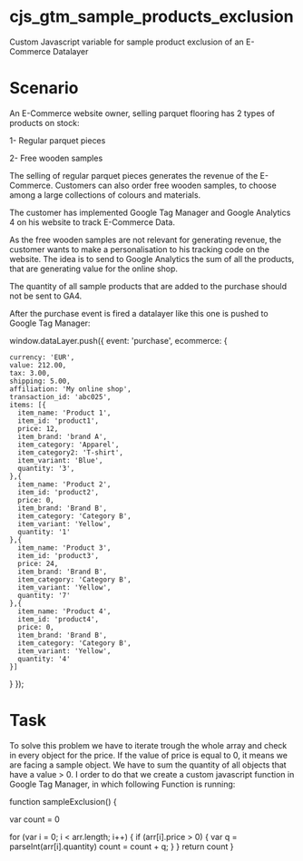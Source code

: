 # cjs_gtm_sample_products_exclusion

Custom Javascript variable for sample product exclusion of an E-Commerce Datalayer

# Scenario

An E-Commerce website owner, selling parquet flooring has 2 types of products on stock:

1- Regular parquet pieces

2- Free wooden samples

The selling of regular parquet pieces generates the revenue of the E-Commerce. Customers can also order free wooden samples, to choose among a large collections of colours and materials.

The customer has implemented Google Tag Manager and Google Analytics 4 on his website to track E-Commerce Data.

As the free wooden samples are not relevant for generating revenue, the customer wants to make a personalisation to his tracking code on the website. The idea is to send to Google Analytics the sum of all the products, that are generating value for the online shop.

The quantity of all sample products that are added to the purchase should not be sent to GA4.

After the purchase event is fired a datalayer like this one is pushed to Google Tag Manager:

window.dataLayer.push({
  event: 'purchase',
  ecommerce: {
	
    currency: 'EUR',
    value: 212.00,
    tax: 3.00,
    shipping: 5.00,
    affiliation: 'My online shop',
    transaction_id: 'abc025',
    items: [{
      item_name: 'Product 1',
      item_id: 'product1',
      price: 12,
      item_brand: 'brand A',
      item_category: 'Apparel',
      item_category2: 'T-shirt',
      item_variant: 'Blue',
      quantity: '3',
    },{
      item_name: 'Product 2',
      item_id: 'product2',
      price: 0,
      item_brand: 'Brand B',
      item_category: 'Category B',
      item_variant: 'Yellow',
      quantity: '1'
    },{
      item_name: 'Product 3',
      item_id: 'product3',
      price: 24,
      item_brand: 'Brand B',
      item_category: 'Category B',
      item_variant: 'Yellow',
      quantity: '7'
    },{
      item_name: 'Product 4',
      item_id: 'product4',
      price: 0,
      item_brand: 'Brand B',
      item_category: 'Category B',
      item_variant: 'Yellow',
      quantity: '4'
    }]
  }
});


# Task

To solve this problem we have to iterate trough the whole array and check in every object for the price. If the value of price is equal to 0, it means we are facing a sample object. We have to sum the quantity of all objects that have a value > 0. I order to do that we create a custom javascript function in Google Tag Manager, in which following Function is running:

function sampleExclusion() {
 
  var count = 0  
  
  for (var i = 0; i < arr.length; i++) {
        if (arr[i].price > 0) {
          var q = parseInt(arr[i].quantity)
          count = count + q;
        }
    }
  return count
}
